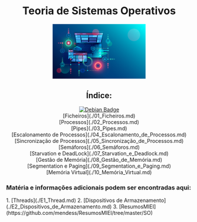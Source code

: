 <div id="header" align="center">
<h1> Teoria de Sistemas Operativos </h1>
<img src="/img/os-main.png" alt="osmain" width="50%" height="50%">
</div>

<div id="index" align="center">
 
<h2> Índice: </h2>

<div  id="0" align="center">
 <a href="https://github.com/Leonardo1924/SO-Theory/blob/main/00_Conceitos_B%C3%A1sicos.md" Conceitos Básicos>
 <img src="https://img.shields.io/badge/Debian-D70A53?style=for-the-badge&logo=debian&logoColor=white" alt="Debian Badge"/>
 </a>
</div> 
<div  id="1" align="center">
 [Ficheiros](./01_Ficheiros.md)
</div> 
<div  id="2" align="center">
 [Processos](./02_Processos.md)
</div>
<div  id="3" align="center">
 [Pipes](./03_Pipes.md)
</div>
<div  id="4" align="center">
 [Escalonamento de Processos](./04_Escalonamento_de_Processos.md)
</div>
<div  id="5" align="center">
 [Sincronização de Processos](./05_Sincronização_de_Processos.md)
</div> 
<div  id="6" align="center">
 [Semáforos](./06_Semáforos.md)
</div> 
<div  id="7" align="center">
 [Starvation e DeadLock](./07_Starvation_e_Deadlock.md)
</div> 
<div  id="8" align="center">
 [Gestão de Memória](./08_Gestão_de_Memória.md)
</div> 
<div  id="9" align="center">
 [Segmentation e Paging](./09_Segmentation_e_Paging.md)
</div> 
<div  id="10" align="center">
 [Memória Virtual](./10_Memória_Virtual.md)
 </div>
 </div>

 
<h3> Matéria e informações adicionais podem ser encontradas aqui:</h3>
 1. [Threads](./E1_Thread.md)
 2. [Dispositivos de Armazenamento](./E2_Dispositivos_de_Armazenamento.md)
 3. [ResumosMIEI](https://github.com/mendess/ResumosMIEI/tree/master/SO)

